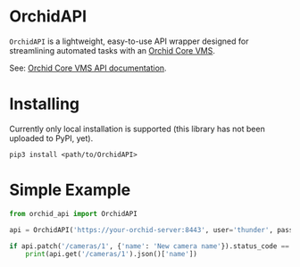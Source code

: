 # OrchidAPI
`OrchidAPI` is a lightweight, easy-to-use API wrapper designed for streamlining automated tasks with an [Orchid Core VMS](https://www.ipconfigure.com).

See: [Orchid Core VMS API documentation](https://orchid.ipconfigure.com/api/).

# Installing
Currently only local installation is supported (this library has not been uploaded to PyPI, yet).
```
pip3 install <path/to/OrchidAPI>
```

# Simple Example
```python
from orchid_api import OrchidAPI

api = OrchidAPI('https://your-orchid-server:8443', user='thunder', password='P@ssword')

if api.patch('/cameras/1', {'name': 'New camera name'}).status_code == 200:
    print(api.get('/cameras/1').json()['name'])
```

